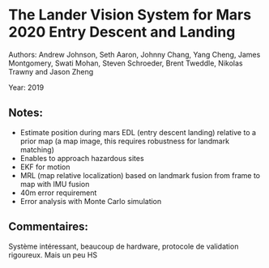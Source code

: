 # The Lander Vision System for Mars 2020 Entry Descent and Landing

Authors: Andrew Johnson, Seth Aaron, Johnny Chang, Yang Cheng,
James Montgomery, Swati Mohan, Steven Schroeder,
Brent Tweddle, Nikolas Trawny and Jason Zheng

Year: 2019

Notes:
---
* Estimate position during mars EDL (entry descent landing) relative to a prior map (a map image, this requires robustness for landmark matching)
* Enables to approach hazardous sites 
* EKF for motion
* MRL (map relative localization) based on landmark fusion from frame to map with IMU fusion
* 40m error requirement
* Error analysis with Monte Carlo simulation

Commentaires:
---
Système intéressant, beaucoup de hardware, protocole de validation rigoureux. Mais un peu HS